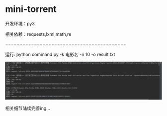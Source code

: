 # mini-torrent

开发环境：py3

相关依赖：requests,lxml,math,re

==========================================

运行: python command.py -k 电影名 -n 10 -o result.txt

![GitHub][github]

[github]: demo.png

相关细节陆续完善ing...